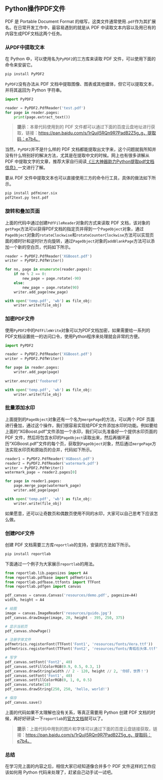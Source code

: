 ## Python操作PDF文件

PDF 是 Portable Document Format 的缩写，这类文件通常使用`.pdf`作为其扩展名。在日常开发工作中，最容易遇到的就是从 PDF 中读取文本内容以及用已有的内容生成PDF文档这两个任务。

### 从PDF中提取文本

在 Python 中，可以使用名为`PyPDF2`的三方库来读取 PDF 文件，可以使用下面的命令来安装它。

```Bash
pip install PyPDF2
```

`PyPDF2`没有办法从 PDF 文档中提取图像、图表或其他媒体，但它可以提取文本，并将其返回为 Python 字符串。

```Python
import PyPDF2

reader = PyPDF2.PdfReader('test.pdf')
for page in reader.pages:
    print(page.extract_text())
```

> **提示**：本章代码使用到的 PDF 文件都可以通过下面的百度云盘地址进行获取，链接：https://pan.baidu.com/s/1rQujl5RQn9R7PadB2Z5g_g，提取码：e7b4。

当然，`PyPDF2`并不是什么样的 PDF 文档都能提取出文字来，这个问题就我所知并没有什么特别好的解决方法，尤其是在提取中文的时候。网上也有很多讲解从 PDF 中提取文字的文章，推荐大家自行阅读[《三大神器助力Python提取pdf文档信息》](https://cloud.tencent.com/developer/article/1395339)一文进行了解。

要从 PDF 文件中提取文本也可以直接使用三方的命令行工具，具体的做法如下所示。

```Bash
pip install pdfminer.six
pdf2text.py test.pdf
```

### 旋转和叠加页面

上面的代码中通过创建`PdfFileReader`对象的方式来读取 PDF 文档，该对象的`getPage`方法可以获得PDF文档的指定页并得到一个`PageObject`对象，通过`PageObject`对象的`rotateClockwise`和`rotateCounterClockwise`方法可以实现页面的顺时针和逆时针方向旋转，通过`PageObject`对象的`addBlankPage`方法可以添加一个新的空白页，代码如下所示。

```Python
reader = PyPDF2.PdfReader('XGBoost.pdf')
writer = PyPDF2.PdfWriter()

for no, page in enumerate(reader.pages):
    if no % 2 == 0:
        new_page = page.rotate(-90)
    else:
        new_page = page.rotate(90)
    writer.add_page(new_page)

with open('temp.pdf', 'wb') as file_obj:
    writer.write(file_obj)
```

### 加密PDF文件

使用`PyPDF2`中的`PdfFileWrite`对象可以为PDF文档加密，如果需要给一系列的PDF文档设置统一的访问口令，使用Python程序来处理就会非常的方便。

```Python
import PyPDF2

reader = PyPDF2.PdfReader('XGBoost.pdf')
writer = PyPDF2.PdfWriter()

for page in reader.pages:
    writer.add_page(page)
    
writer.encrypt('foobared')

with open('temp.pdf', 'wb') as file_obj:
    writer.write(file_obj)
```

### 批量添加水印

上面提到的`PageObject`对象还有一个名为`mergePage`的方法，可以两个 PDF 页面进行叠加，通过这个操作，我们很容易实现给PDF文件添加水印的功能。例如要给上面的“XGBoost.pdf”文件添加一个水印，我们可以先准备好一个提供水印页面的 PDF 文件，然后将包含水印的`PageObject`读取出来，然后再循环遍历“XGBoost.pdf”文件的每个页，获取到`PageObject`对象，然后通过`mergePage`方法实现水印页和原始页的合并，代码如下所示。

```Python
reader1 = PyPDF2.PdfReader('XGBoost.pdf')
reader2 = PyPDF2.PdfReader('watermark.pdf')
writer = PyPDF2.PdfWriter()
watermark_page = reader2.pages[0]

for page in reader1.pages:
    page.merge_page(watermark_page)
    writer.add_page(page)

with open('temp.pdf', 'wb') as file_obj:
    writer.write(file_obj)
```

如果愿意，还可以让奇数页和偶数页使用不同的水印，大家可以自己思考下应该怎么做。

### 创建PDF文件

创建 PDF 文档需要三方库`reportlab`的支持，安装的方法如下所示。

```Bash
pip install reportlab
```

下面通过一个例子为大家展示`reportlab`的用法。

```Python
from reportlab.lib.pagesizes import A4
from reportlab.pdfbase import pdfmetrics
from reportlab.pdfbase.ttfonts import TTFont
from reportlab.pdfgen import canvas

pdf_canvas = canvas.Canvas('resources/demo.pdf', pagesize=A4)
width, height = A4

# 绘图
image = canvas.ImageReader('resources/guido.jpg')
pdf_canvas.drawImage(image, 20, height - 395, 250, 375)

# 显示当前页
pdf_canvas.showPage()

# 注册字体文件
pdfmetrics.registerFont(TTFont('Font1', 'resources/fonts/Vera.ttf'))
pdfmetrics.registerFont(TTFont('Font2', 'resources/fonts/青呱石头体.ttf'))

# 写字
pdf_canvas.setFont('Font2', 40)
pdf_canvas.setFillColorRGB(0.9, 0.5, 0.3, 1)
pdf_canvas.drawString(width // 2 - 120, height // 2, '你好，世界！')
pdf_canvas.setFont('Font1', 40)
pdf_canvas.setFillColorRGB(0, 1, 0, 0.5)
pdf_canvas.rotate(18)
pdf_canvas.drawString(250, 250, 'hello, world!')

# 保存
pdf_canvas.save()
```

上面的代码如果不太理解也没有关系，等真正需要用 Python 创建 PDF 文档的时候，再好好研读一下`reportlab`的[官方文档](https://www.reportlab.com/docs/reportlab-userguide.pdf)就可以了。

> **提示**：上面代码中用到的图片和字体可以通过下面的百度云盘链接获取，链接：https://pan.baidu.com/s/1rQujl5RQn9R7PadB2Z5g_g，提取码：e7b4。

###  总结

在学习完上面的内容之后，相信大家已经知道像合并多个 PDF 文件这样的工作应该如何用 Python 代码来处理了，赶紧自己动手试一试吧。
